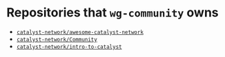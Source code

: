 # Repositories that `wg-community` owns

- [`catalyst-network/awesome-catalyst-network`](https://github.com/catalyst-network/awesome-catalyst-network)
- [`catalyst-network/Community`](https://github.com/catalyst-network/Community)
- [`catalyst-network/intro-to-catalyst`](https://github.com/catalyst-network/intro-to-catalyst)


